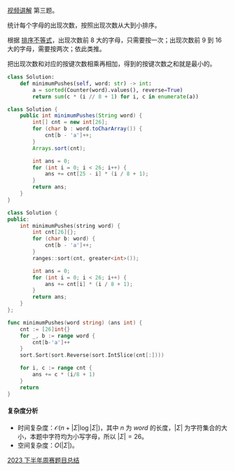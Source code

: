 [视频讲解](https://www.bilibili.com/video/BV1Q5411C7mN/) 第三题。

统计每个字母的出现次数，按照出现次数从大到小排序。

根据 [排序不等式](https://baike.baidu.com/item/%E6%8E%92%E5%BA%8F%E4%B8%8D%E7%AD%89%E5%BC%8F/7775728)，出现次数前 $8$ 大的字母，只需要按一次；出现次数前 $9$ 到 $16$ 大的字母，需要按两次；依此类推。

把出现次数和对应的按键次数相乘再相加，得到的按键次数之和就是最小的。

```py [sol-Python3]
class Solution:
    def minimumPushes(self, word: str) -> int:
        a = sorted(Counter(word).values(), reverse=True)
        return sum(c * (i // 8 + 1) for i, c in enumerate(a))
```

```java [sol-Java]
class Solution {
    public int minimumPushes(String word) {
        int[] cnt = new int[26];
        for (char b : word.toCharArray()) {
            cnt[b - 'a']++;
        }
        Arrays.sort(cnt);

        int ans = 0;
        for (int i = 0; i < 26; i++) {
            ans += cnt[25 - i] * (i / 8 + 1);
        }
        return ans;
    }
}
```

```cpp [sol-C++]
class Solution {
public:
    int minimumPushes(string word) {
        int cnt[26]{};
        for (char b: word) {
            cnt[b - 'a']++;
        }
        ranges::sort(cnt, greater<int>());

        int ans = 0;
        for (int i = 0; i < 26; i++) {
            ans += cnt[i] * (i / 8 + 1);
        }
        return ans;
    }
};
```

```go [sol-Go]
func minimumPushes(word string) (ans int) {
	cnt := [26]int{}
	for _, b := range word {
		cnt[b-'a']++
	}
	sort.Sort(sort.Reverse(sort.IntSlice(cnt[:])))

	for i, c := range cnt {
		ans += c * (i/8 + 1)
	}
	return
}
```

#### 复杂度分析

- 时间复杂度：$\mathcal{O}(n+|\Sigma|\log |\Sigma|)$，其中 $n$ 为 $\textit{word}$ 的长度，$|\Sigma|$ 为字符集合的大小，本题中字符均为小写字母，所以 $|\Sigma|=26$。
- 空间复杂度：$O(|\Sigma|)$。

[2023 下半年周赛题目总结](https://leetcode.cn/circle/discuss/lUu0KB/)
